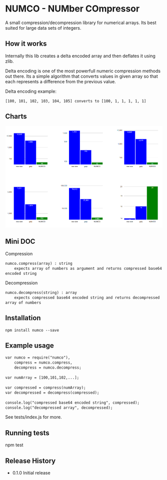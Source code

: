 NUMCO - NUMber COmpressor
=========

A small compression/decompression library for numerical arrays.
Its best suited for large data sets of integers.
## How it works
Internally this lib creates a delta encoded array and then deflates it using zlib.

Delta encoding is one of the most powerfull numeric compression methods out there.
Its a simple algorithm that converts values in given array so that each represents a difference from the previous value.

Delta encoding example:

```
[100, 101, 102, 103, 104, 105] converts to [100, 1, 1, 1, 1, 1]
```

## Charts
![charts](/numco_charts.png)

## Mini DOC
Compression
```
numco.compress(array) : string
    expects array of numbers as argument and returns compressed base64 encoded string
```
Decompression
```
numco.decompress(string) : array
    expects compressed base64 encoded string and returns decompressed array of numbers
```

## Installation

```
npm install numco --save
```

## Example usage
```
var numco = require("numco"),
    compress = numco.compress,
    decompress = numco.decompress;

var numArray = [100,101,102,...];

var compressed = compress(numArray);
var decompressed = decompress(compressed);

console.log("compressed base64 encoded string", compressed);
console.log("decompressed array", decompressed);

```
See tests/index.js for more.
## Running tests

  npm test

## Release History

* 0.1.0 Initial release
